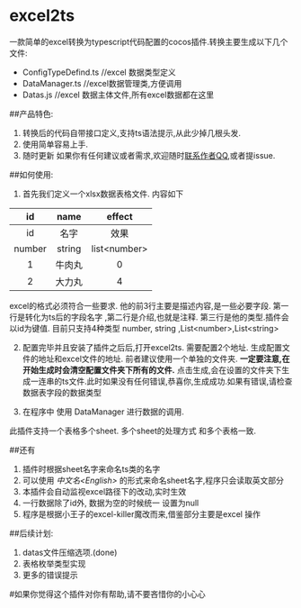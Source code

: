 # excel2ts
一款简单的excel转换为typescript代码配置的cocos插件.转换主要生成以下几个文件:
- ConfigTypeDefind.ts //excel 数据类型定义
- DataManager.ts  //excel数据管理类,方便调用
- Datas.js     //excel 数据主体文件,所有excel数据都在这里

##产品特色:
1. 转换后的代码自带接口定义,支持ts语法提示,从此少掉几根头发.
2. 使用简单容易上手.
3. 随时更新
如果你有任何建议或者需求,欢迎随时[联系作者QQ](http://wpa.qq.com/msgrd?v=3&uin=513342800&site=qq&menu=yes),或者提issue.

##如何使用:
1. 首先我们定义一个xlsx数据表格文件. 内容如下

| id         |	    name|	   effect|
| :-----:    | :----: | :-----:|
| id	       | 名字 |	   效果|
| number |	string	| list\<number>|
|1	         |     牛肉丸	|  0
| 2	         |    大力丸	|   4
  
excel的格式必须符合一些要求. 他的前3行主要是描述内容,是一些必要字段.  第一行是转化为ts后的字段名字 ,第二行是介绍,也就是注释. 第三行是他的类型.插件会以id为键值.
目前只支持4种类型  number, string ,List\<number>,List\<string>

2. 配置完毕并且安装了插件之后后,打开excel2ts.
需要配置2个地址. 生成配置文件的地址和excel文件的地址.
前者建议使用一个单独的文件夹. **一定要注意,在开始生成时会清空配置文件夹下所有的文件.**
点击生成,会在设置的文件夹下生成一连串的ts文件.此时如果没有任何错误,恭喜你,生成成功.如果有错误,请检查数据表字段的数据类型

3. 在程序中 使用 DataManager 进行数据的调用.

此插件支持一个表格多个sheet. 多个sheet的处理方式 和多个表格一致.

##还有
1. 插件时根据sheet名字来命名ts类的名字 
2. 可以使用 *中文名\<English>* 的形式来命名sheet名字,程序只会读取英文部分
3. 本插件会自动监视excel路径下的改动,实时生效
4. 一行数据除了id外, 数据为空的时候统一 设置为null
5. 程序是根据小王子的excel-killer魔改而来,借鉴部分主要是excel 操作

##后续计划:
1. datas文件压缩选项.(done)
2. 表格枚举类型实现
3. 更多的错误提示

#如果你觉得这个插件对你有帮助,请不要吝惜你的小心心



